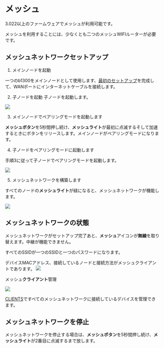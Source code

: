 # メッシュ

3.022以上のファームウェアでメッシュが利用可能です。

メッシュを利用することには、少なくとも二つのメッシュWIFIルーターが必要です。


## メッシュネットワークセットアップ

1) メインノードを起動

一つのb1300をメインノードとして使用します、[最初のセットアップ](https://docs.gl-inet.com/jp/3/setup/b1300/first-time_setup/)を完成して、WANポートにインターネットケーブルを接続します。 

2) 子ノードを起動
   子ノードを起動します。

![](https://static.gl-inet.com/docs/en/3/setup/convexa_b/mesh/b1300_mesh_1.jpg)

3) メインノードでペアリングモードを起動します

**メッシュボタン**を5秒間押し続け、**メッシュライト**が最初に点滅するそして加速するときにボタンをリリースします。メインノードがペアリングモードになります。


4) 子ノードをペアリングモードに起動します

手順3に従って子ノードでペアリングモードを起動します。

![](https://static.gl-inet.com/docs/en/3/setup/convexa_b/mesh/b1300_mesh_2.jpg)

5) メッシュネットワークを構築します

すべてのノードの**メッシュライト**が緑になると、メッシュネットワークが機能します。

![](https://static.gl-inet.com/docs/en/3/setup/convexa_b/mesh/b1300_mesh_3.jpg)

## メッシュネットワークの状態

メッシュネットワークがセットアップ完了あと、**メッシュ**アイコンが**無線**を取り替えます。中継が機能できません。

すべてのSSIDが一つのSSIDと一つのパスワードになります。

デバイスMACアドレス、接続しているノードと接続方法がメッシュクライアントであります。
![](https://static.gl-inet.com/docs/en/3/setup/convexa_b/mesh/mesh.png)

メッシュ**クライアント**管理

![](https://static.gl-inet.com/docs/en/3/setup/convexa_b/clients/mesh-client.png)

[CLIENTS](https://docs.gl-inet.com/jp/3/setup/b1300/clients/)ですべてのメッシュネットワークに接続しているデバイスを管理できます。

## メッシュネットワークを停止

メッシュネットワークを停止する場合は、**メッシュボタン**を5秒間押し続け、**メッシュライト**が2番目に点滅するまで放します。